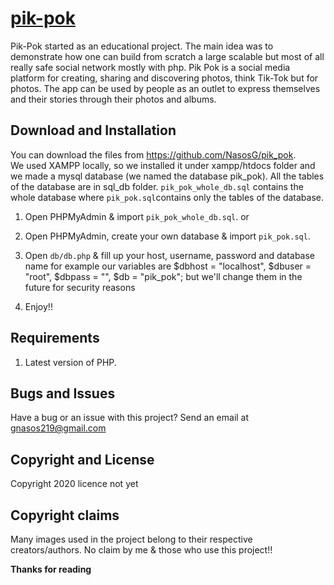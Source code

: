 # [pik-pok](https://pik-pok.gr)

Pik-Pok started as an educational project. The main idea was to demonstrate how one can build from scratch a large scalable but most of all really safe social network mostly with php. Pik Pok is a social media platform for creating, sharing and discovering photos, think Tik-Tok but for photos. The app can be used by people as an outlet to express themselves and their stories through their photos and albums.

## Download and Installation

You can download the files from https://github.com/NasosG/pik_pok. 
<br>We used XAMPP locally, so we installed it under xampp/htdocs folder and we made a mysql database (we named the database pik_pok).
All the tables of the database are in sql_db folder. `pik_pok_whole_db.sql` contains the whole database where `pik_pok.sql`contains only the tables of the database.

1. Open PHPMyAdmin & import `pik_pok_whole_db.sql`. 
or
1. Open PHPMyAdmin, create your own database & import `pik_pok.sql`. 

2. Open `db/db.php` & fill up your host, username, password and database name 
for example our variables are $dbhost = "localhost", $dbuser = "root", $dbpass = "", $db = "pik_pok"; but we'll change them in the future for security reasons
3. Enjoy!!

## Requirements

1. Latest version of PHP.

## Bugs and Issues

Have a bug or an issue with this project? Send an email at gnasos219@gmail.com


## Copyright and License

Copyright 2020 licence not yet


## Copyright claims
Many images used in the project belong to their respective creators/authors. No claim by me & those who use this project!!

**Thanks for reading**




